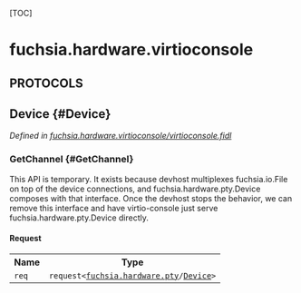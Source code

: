 [TOC]

# fuchsia.hardware.virtioconsole


## **PROTOCOLS**

## Device {#Device}
*Defined in [fuchsia.hardware.virtioconsole/virtioconsole.fidl](https://fuchsia.googlesource.com/fuchsia/+/master/zircon/system/fidl/fuchsia-hardware-virtioconsole/virtioconsole.fidl#9)*


### GetChannel {#GetChannel}

 This API is temporary.  It exists because devhost multiplexes
 fuchsia.io.File on top of the device connections, and
 fuchsia.hardware.pty.Device composes with that interface.  Once
 the devhost stops the behavior, we can remove this interface and
 have virtio-console just serve fuchsia.hardware.pty.Device directly.

#### Request
<table>
    <tr><th>Name</th><th>Type</th></tr>
    <tr>
            <td><code>req</code></td>
            <td>
                <code>request&lt;<a class='link' href='../fuchsia.hardware.pty/'>fuchsia.hardware.pty</a>/<a class='link' href='../fuchsia.hardware.pty/#Device'>Device</a>&gt;</code>
            </td>
        </tr></table>

















